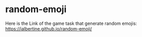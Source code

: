 # random-emoji
Here is the Link of the game task that generate random emojis: https://ialbertine.github.io/random-emoji/
